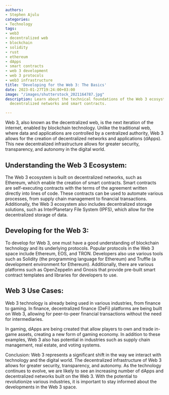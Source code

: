 ```yaml
---
authors:
- Stephen Ajulu
categories:
- Technology
tags:
- web3
- decentralized web
- blockchain
- solidity
- rust
- ethereum
- dApps
- smart contracts
- web 3 development
- web 3 protocols
- web3 infrastructure
title: 'Developing for the Web 3: The Basics'
date: 2023-01-27T19:24:00+03:00
image: "/images/shutterstock_2021164787.jpg"
description: Learn about the technical foundations of the Web 3 ecosystem, including
  decentralized networks and smart contracts.

---
```

Web 3, also known as the decentralized web, is the next iteration of the internet, enabled by blockchain technology. Unlike the traditional web, where data and applications are controlled by a centralized authority, Web 3 allows for the creation of decentralized networks and applications (dApps). This new decentralized infrastructure allows for greater security, transparency, and autonomy in the digital world.

## Understanding the Web 3 Ecosystem: 

The Web 3 ecosystem is built on decentralized networks, such as Ethereum, which enable the creation of smart contracts. Smart contracts are self-executing contracts with the terms of the agreement written directly into lines of code. These contracts can be used to automate various processes, from supply chain management to financial transactions. Additionally, the Web 3 ecosystem also includes decentralized storage solutions, such as InterPlanetary File System (IPFS), which allow for the decentralized storage of data.

## Developing for the Web 3:

To develop for Web 3, one must have a good understanding of blockchain technology and its underlying protocols. Popular protocols in the Web 3 space include Ethereum, EOS, and TRON. Developers also use various tools such as Solidity (the programming language for Ethereum) and Truffle (a development environment for Ethereum). Additionally, there are various platforms such as OpenZeppelin and Gnosis that provide pre-built smart contract templates and libraries for developers to use.

## Web 3 Use Cases: 

Web 3 technology is already being used in various industries, from finance to gaming. In finance, decentralized finance (DeFi) platforms are being built on Web 3, allowing for peer-to-peer financial transactions without the need for intermediaries.

In gaming, dApps are being created that allow players to own and trade in-game assets, creating a new form of gaming economy. In addition to these examples, Web 3 also has potential in industries such as supply chain management, real estate, and voting systems.

Conclusion: Web 3 represents a significant shift in the way we interact with technology and the digital world. The decentralized infrastructure of Web 3 allows for greater security, transparency, and autonomy. As the technology continues to evolve, we are likely to see an increasing number of dApps and decentralized networks built on the Web 3. With the potential to revolutionize various industries, it is important to stay informed about the developments in the Web 3 space.
